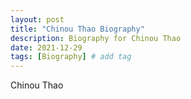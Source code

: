 ```yaml
---
layout: post
title: "Chinou Thao Biography"
description: Biography for Chinou Thao
date: 2021-12-29
tags: [Biography] # add tag
---
```


Chinou Thao 
